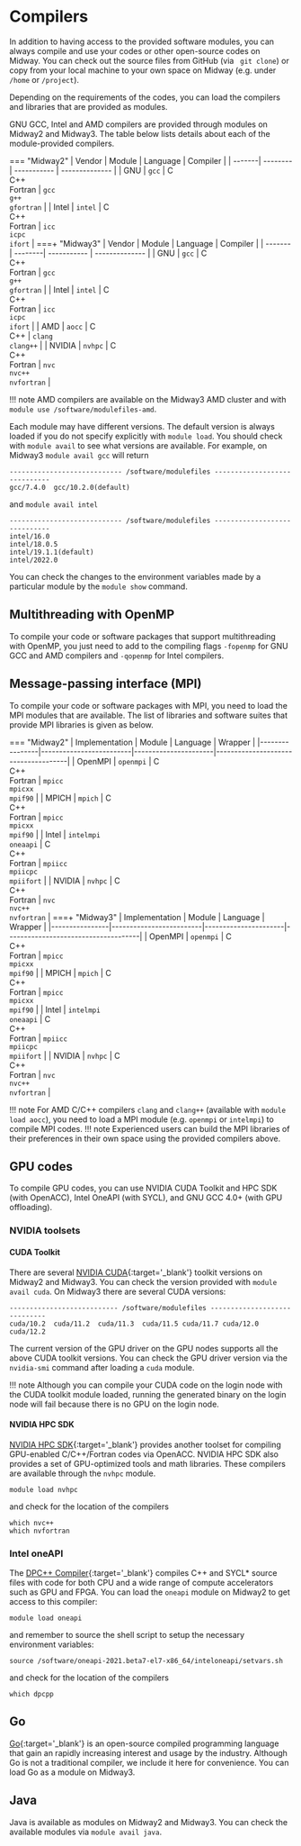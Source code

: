 # Compilers

In addition to having access to the provided software modules, you can always
compile and use your codes or other open-source codes on Midway. You can check out
the source files from GitHub (via ` git clone`) or copy from your local machine
to your own space on Midway (e.g. under `/home` or `/project`).

Depending on the requirements of the codes, you can load the compilers and libraries
that are provided as modules.

GNU GCC, Intel and AMD compilers are provided through modules on Midway2 and Midway3. The table below lists details about each of the module-provided compilers.

=== "Midway2"
      | Vendor |  Module | Language      | Compiler        |
      | -------| --------| -----------   |  -------------- |
      | GNU    | `gcc`   | C <br>C++<br>Fortran  | `gcc`<br>`g++`<br>`gfortran` |
      | Intel  | `intel` | C <br>C++<br>Fortran  | `icc`<br>`icpc`<br>`ifort` |
===+ "Midway3"
      | Vendor |  Module | Language      | Compiler        |
      | -------| --------| -----------   |  -------------- |
      | GNU    | `gcc`   | C <br>C++<br>Fortran  | `gcc`<br>`g++`<br>`gfortran` |
      | Intel  | `intel` | C <br>C++<br>Fortran  | `icc`<br>`icpc`<br>`ifort` |
      | AMD    | `aocc`  | C <br>C++         | `clang`<br>`clang++`   |
      | NVIDIA | `nvhpc` | C <br>C++<br>Fortran         | `nvc`<br>`nvc++`<br>`nvfortran` |

!!! note
    AMD compilers are available on the Midway3 AMD cluster and with `module use /software/modulefiles-amd`.

Each module may have different versions. The default version is always loaded if you do not specify explicitly with `module load`.
You should check with `module avail` to see what versions are available. For example, on Midway3 `module avail gcc` will return

```
---------------------------- /software/modulefiles -----------------------------
gcc/7.4.0  gcc/10.2.0(default) 
```
and `module avail intel`
```
---------------------------- /software/modulefiles -----------------------------
intel/16.0               
intel/18.0.5             
intel/19.1.1(default)
intel/2022.0
```
You can check the changes to the environment variables made by a particular module by the `module show` command.

## Multithreading with OpenMP

To compile your code or software packages that support multithreading with OpenMP, you just need to add to the compiling flags `-fopenmp` for GNU GCC and AMD compilers and `-qopenmp` for Intel compilers.

## Message-passing interface (MPI)

To compile your code or software packages with MPI, you need to load the MPI modules that are available.
The list of libraries and software suites that provide MPI libraries is given as below.

=== "Midway2"
      | Implementation | Module                  | Language             | Wrapper                             |
      |----------------|-------------------------|----------------------|-------------------------------------|
      | OpenMPI        | `openmpi`               | C <br>C++<br>Fortran | `mpicc`<br>`mpicxx`<br>`mpif90`     |
      | MPICH          | `mpich`                 | C <br>C++<br>Fortran | `mpicc`<br>`mpicxx`<br>`mpif90`     |
      | Intel          | `intelmpi`<br>`oneaapi` | C <br>C++<br>Fortran | `mpiicc`<br>`mpiicpc`<br>`mpiifort` |
      | NVIDIA         | `nvhpc`                 | C <br>C++<br>Fortran | `nvc`<br>`nvc++`<br>`nvfortran`     |
===+ "Midway3"
      | Implementation | Module                  | Language             | Wrapper                             |
      |----------------|-------------------------|----------------------|-------------------------------------|
      | OpenMPI        | `openmpi`               | C <br>C++<br>Fortran | `mpicc`<br>`mpicxx`<br>`mpif90`     |
      | MPICH          | `mpich`                 | C <br>C++<br>Fortran | `mpicc`<br>`mpicxx`<br>`mpif90`     |
      | Intel          | `intelmpi`<br>`oneaapi` | C <br>C++<br>Fortran | `mpiicc`<br>`mpiicpc`<br>`mpiifort` |
      | NVIDIA         | `nvhpc`                 | C <br>C++<br>Fortran | `nvc`<br>`nvc++`<br>`nvfortran`     |

!!! note
    For AMD C/C++ compilers `clang` and `clang++` (available with `module load aocc`), you need to load a MPI module (e.g. `openmpi` or `intelmpi`) to compile MPI codes.
!!! note
    Experienced users can build the MPI libraries of their preferences in their own space using the provided compilers above.

## GPU codes

To compile GPU codes, you can use NVIDIA CUDA Toolkit and HPC SDK (with OpenACC), Intel OneAPI (with SYCL), and GNU GCC 4.0+ (with GPU offloading). 

### NVIDIA toolsets

#### CUDA Toolkit

There are several [NVIDIA CUDA](https://developer.nvidia.com/cuda-toolkit){:target='_blank'} toolkit versions on Midway2 and Midway3. You can check the version provided with `module avail cuda`. On Midway3 there are several CUDA versions:

```
--------------------------- /software/modulefiles -----------------------------
cuda/10.2  cuda/11.2  cuda/11.3  cuda/11.5 cuda/11.7 cuda/12.0 cuda/12.2
```
The current version of the GPU driver on the GPU nodes supports all the above CUDA toolkit versions. You can check the GPU driver version via the `nvidia-smi` command after loading a `cuda` module.

!!! note
     Although you can compile your CUDA code on the login node with the CUDA toolkit module loaded,
     running the generated binary on the login node will fail because there is no GPU on the login node.

#### NVIDIA HPC SDK

[NVIDIA HPC SDK](https://developer.nvidia.com/hpc-sdk){:target='_blank'} provides another toolset for compiling GPU-enabled C/C++/Fortran codes via OpenACC. NVIDIA HPC SDK also provides a set of GPU-optimized tools and math libraries. These compilers are available through the `nvhpc` module.
```
module load nvhpc
```
and check for the location of the compilers
```
which nvc++
which nvfortran
```
### Intel oneAPI

The [DPC++ Compiler](https://intel.github.io/llvm-docs/GetStartedGuide.html){:target='_blank'} compiles C++ and SYCL* source files with code for both CPU and a wide range of compute accelerators such as GPU and FPGA. You can load the `oneapi` module on Midway2 to get access to this compiler:
```
module load oneapi
```
and remember to source the shell script to setup the necessary environment variables:
```
source /software/oneapi-2021.beta7-el7-x86_64/inteloneapi/setvars.sh
```
and check for the location of the compilers
```
which dpcpp
```
## Go

[Go](https://go.dev/){:target='_blank'} is an open-source compiled programming language that gain an rapidly increasing interest and usage by the industry.  Although Go is not a traditional compiler, we include it here for convenience.
You can load Go as a module on Midway3.

## Java

Java is available as modules on Midway2 and Midway3. You can check the available modules via `module avail java`.